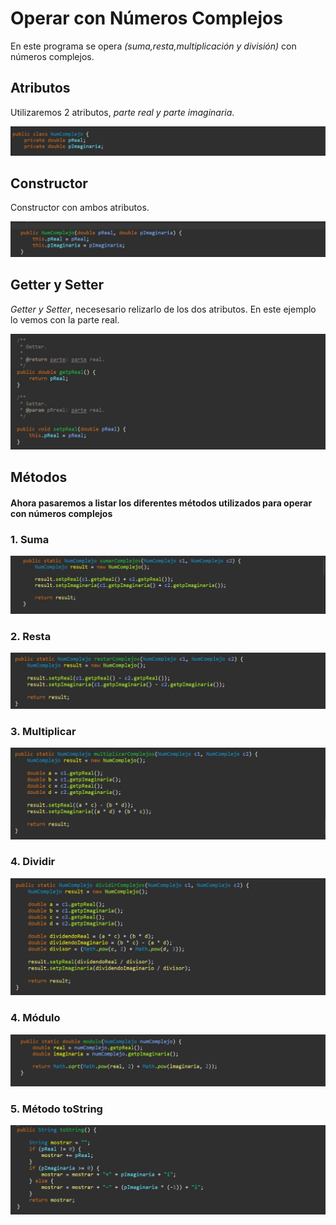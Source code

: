 <h1>Operar con Números Complejos</h1>

En este programa se opera *(suma,resta,multiplicación y división)* con números complejos.

<h2>Atributos</h2>

Utilizaremos 2 atributos, *parte real y parte imaginaria*.

![atributos](https://github.com/alvarolopezgarcia1/NumComplejo/blob/master/Complejos/img/atributos.JPG)

<h2>Constructor</h2>

Constructor con ambos atributos.

![Constructor](https://github.com/alvarolopezgarcia1/NumComplejo/blob/master/Complejos/img/constructor.JPG)


<h2>Getter y Setter</h2>

*Getter y Setter*, necesesario relizarlo de los dos atributos. En este ejemplo lo vemos con la parte real.

![GetterySetter](https://github.com/alvarolopezgarcia1/NumComplejo/blob/master/Complejos/img/getterSetter.JPG)


<h2>Métodos</h2>

<h4>Ahora pasaremos a listar los diferentes métodos utilizados para operar con números complejos</h4>

<h3>1. Suma</h3>

![Metodo Suma](https://github.com/alvarolopezgarcia1/NumComplejo/blob/master/Complejos/img/suma.JPG)

<h3>2. Resta</h3>

![Metodo Suma](https://github.com/alvarolopezgarcia1/NumComplejo/blob/master/Complejos/img/restar.JPG)

<h3>3. Multiplicar</h3>
 
![Metodo Resta](https://github.com/alvarolopezgarcia1/NumComplejo/blob/master/Complejos/img/multiplicar.JPG)

<h3>4. Dividir</h3>

![Metodo Dividir](https://github.com/alvarolopezgarcia1/NumComplejo/blob/master/Complejos/img/dividir.JPG)

<h3>4. Módulo</h3>

![Metodo Módulo](https://github.com/alvarolopezgarcia1/NumComplejo/blob/master/Complejos/img/modulo.JPG)

<h3>5. Método toString</h3>

![Metodo toString](https://github.com/alvarolopezgarcia1/NumComplejo/blob/master/Complejos/img/toString.JPG)
